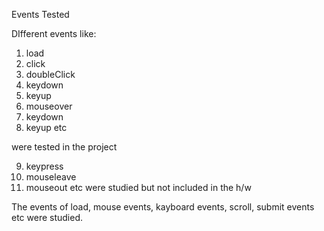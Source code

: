 Events Tested

DIfferent events like:

1. load
2. click
3. doubleClick
4. keydown
5. keyup
6. mouseover
7. keydown
8. keyup etc

were tested in the project

9. keypress
10. mouseleave
11. mouseout etc were studied but not included in the h/w

The events of load, mouse events, kayboard events, scroll, submit events etc were studied.


